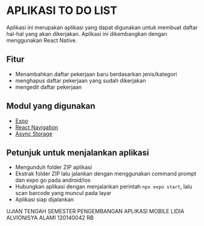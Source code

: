 # APLIKASI TO DO LIST

Aplikasi ini merupakan aplikasi yang dapat digunakan untuk membuat daftar hal-hal yang akan dikerjakan. Aplikasi ini dikembangkan dengan menggunakan React Native.

## Fitur

- Menambahkan daftar pekerjaan baru berdasarkan jenis/kategori
- menghapus daftar pekerjaan yang sudah dikerjakan
- mengedit daftar pekerjaan

## Modul yang digunakan

- [Expo](https://docs.expo.dev/bare/installing-expo-modules/)
- [React Navigation](https://reactnavigation.org/docs/getting-started/)
- [Async Storage](https://react-native-async-storage.github.io/async-storage/docs/install/)

## Petunjuk untuk menjalankan aplikasi

- Mengunduh folder ZIP aplikasi
- Ekstrak folder ZIP lalu jalankan dengan menggunakan command prompt dan expo go pada android/ios
- Hubungkan aplikasi dengan menjalankan perintah ```npx expo start```, lalu scan barcode yang muncul pada layar
- Aplikasi siap dijalankan


UJIAN TENGAH SEMESTER PENGEMBANGAN APLIKASI MOBILE
LIDIA ALVIONISYA ALAMI
120140042
RB
